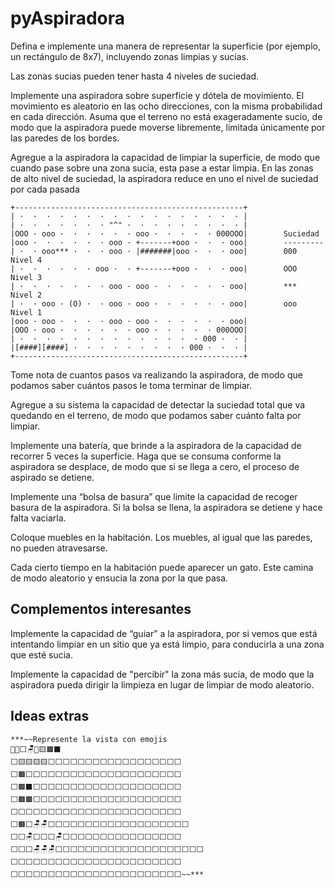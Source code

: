 # pyAspiradora

Defina e implemente una manera de representar la superficie (por ejemplo, un rectángulo de 8x7), incluyendo zonas limpias y sucias.

Las zonas sucias pueden tener hasta 4 niveles de suciedad. 

Implemente una aspiradora sobre superficie y dótela de movimiento. El movimiento es aleatorio en las ocho direcciones, con la misma probabilidad en cada dirección. Asuma que el terreno no está exageradamente sucio, de modo que la aspiradora puede moverse libremente, limitada únicamente por las paredes de los bordes.

Agregue a la aspiradora la capacidad de limpiar la superficie, de modo que cuando pase sobre una zona sucia, esta pase a estar limpia. En las zonas de alto nivel de suciedad, la aspiradora reduce en uno el nivel de suciedad por cada pasada

```
+---------------------------------------------------+
| ·  ·  ·  ·  ·  ·  ·  ·  ·  ·  ·  ·  ·  ·  ·  ·  · |
| ·  ·  ·  ·  ·  ·  · "^" ·  ·  ·  ·  ·  ·  ·  ·  · |
|OOO · ooo ·  ·  ·  ·  ·  · ooo ·  ·  ·  ·  · 000OOO|        Suciedad
|ooo ·  ·  ·  ·  ·  · ooo · +-------+ooo ·  ·  · ooo|        ---------
| ·  · ooo*** ·  ·  · ooo · |#######|ooo ·  ·  · ooo|        000  Nivel 4
| ·  ·  ·  ·  ·  · ooo ·  · +-------+ooo ·  ·  · ooo|        OOO  Nivel 3
| ·  ·  ·  ·  ·  ·  · ooo · ooo ·  ·  ·  ·  ·  · ooo|        ***  Nivel 2
| ·  · ooo · (O) ·  · ooo · ooo ·  ·  ·  ·  ·  · ooo|        ooo  Nivel 1
|ooo · ooo ·  ·  ·  · ooo · ooo ·  ·  ·  ·  ·  · ooo|
|OOO · ooo ·  ·  ·  ·  ·  · ooo ·  ·  ·  ·  · 000OOO|
| ·  ·  ·  ·  ·  ·  ·  ·  ·  ·  ·  ·  ·  · 000 ·  · |
|[####][####] ·  ·  ·  ·  ·  ·  ·  ·  · 000 ·  ·  · | 
+---------------------------------------------------+

```

Tome nota de cuantos pasos va realizando la aspiradora, de modo que podamos saber cuántos pasos le toma terminar de limpiar.

Agregue a su sistema la capacidad de detectar la suciedad total que va quedando en el terreno, de modo que podamos saber cuánto falta por limpiar.

Implemente una batería, que brinde a la aspiradora de la capacidad de recorrer 5 veces la superficie. Haga que se consuma conforme la aspiradora se desplace, de modo que si se llega a cero, el proceso de aspirado se detiene.

Implemente una “bolsa de basura” que limite la capacidad de recoger basura de la aspiradora. Si la bolsa se llena, la aspiradora se detiene y hace falta vaciarla. 

Coloque muebles en la habitación. Los muebles, al igual que las paredes, no pueden atravesarse.

Cada cierto tiempo en la habitación puede aparecer un gato. Este camina de modo aleatorio y ensucia la zona por la que pasa.

## Complementos interesantes

Implemente la capacidad de “guiar” a la aspiradora, por si vemos que está intentando limpiar en un sitio que ya está limpio, para conducirla a una zona que esté sucia. 

Implemente la capacidad de "percibir" la zona más sucia, de modo que la aspiradora pueda dirigir la limpieza en lugar de limpiar de modo aleatorio.

## Ideas extras
```
***~~Represente la vista con emojis
💩😸⬜🪑🦼🟨🟫⬛
⬜🟨🟨🟨🟨⬜⬜⬜⬜⬜⬜⬜⬜⬜⬜⬜⬜⬜⬜⬜⬜⬜⬜
⬜🟫⬜⬜⬜⬜⬜⬜⬜⬜⬜⬜⬜⬜⬜⬜⬜⬜⬜⬜⬜⬜⬜
⬜🟫⬛⬜⬜⬜⬜⬜⬜⬜⬜⬜⬜⬜⬜⬜⬜⬜⬜⬜⬜⬜⬜
⬜🟫🟫⬜⬜⬜⬜⬜⬜⬜⬜⬜⬜⬜⬜⬜⬜⬜⬜⬜⬜⬜⬜
⬜⬜⬜⬜⬜⬜⬜⬜⬜⬜⬜⬜⬜⬜⬜⬜⬜⬜⬜⬜⬜⬜⬜
⬜🟫⬜🪑🪑⬜⬜⬜⬜⬜⬜⬜⬜⬜⬜⬜⬜⬜⬜⬜⬜⬜⬜⬜
⬜⬜🪑⬜⬜⬜🪑⬜⬜⬜⬜⬜⬜⬜⬜⬜⬜⬜⬜⬜⬜⬜⬜
⬜⬜⬜🪑🪑🪑⬜⬜⬜⬜⬜⬜⬜⬜⬜⬜⬜⬜⬜⬜⬜⬜⬜⬜⬜⬜
⬜⬜⬜⬜⬜⬜⬜⬜⬜⬜⬜⬜⬜⬜⬜⬜⬜⬜⬜⬜⬜⬜⬜
⬜⬜⬜⬜⬜⬜⬜⬜⬜⬜⬜⬜⬜⬜⬜⬜⬜⬜⬜⬜⬜⬜⬜~~***
```

